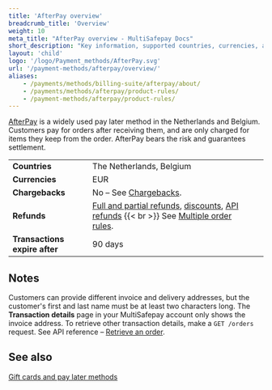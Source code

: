 ```yaml
---
title: 'AfterPay overview'
breadcrumb_title: 'Overview'
weight: 10
meta_title: "AfterPay overview - MultiSafepay Docs"
short_description: "Key information, supported countries, currencies, and features"
layout: 'child'
logo: '/logo/Payment_methods/AfterPay.svg'
url: '/payment-methods/afterpay/overview/'
aliases:
    - /payments/methods/billing-suite/afterpay/about/
    - /payments/methods/afterpay/product-rules/
    - /payment-methods/afterpay/product-rules/
---
```

[AfterPay](https://www.afterpay.nl/en/) is a widely used pay later method in the Netherlands and Belgium. Customers pay for orders after receiving them, and are only charged for items they keep from the order. AfterPay bears the risk and guarantees settlement.
 
|   |   |   |
|---|---|---|
| **Countries**  | The Netherlands, Belgium  | 
| **Currencies**  | EUR  | 
| **Chargebacks**  | No – See [Chargebacks](/payments/chargebacks/). | 
| **Refunds** | [Full and partial refunds](/refunds/full-partial/), [discounts](/refunds/discounts/), [API refunds](/refunds/pay-later-refunds/) {{< br >}} See [Multiple order rules](/payments/refunds/#pay-later-method-multiple-order-rules). |
| **Transactions expire after** | 90 days |

## Notes

Customers can provide different invoice and delivery addresses, but the customer's first and last name must be at least two characters long. The **Transaction details** page in your MultiSafepay account only shows the invoice address. To retrieve other transaction details, make a `GET /orders` request. See API reference – [Retrieve an order](/api/#get-order-details). 

## See also

[Gift cards and pay later methods](/payment-methods/gift-cards/pay-later-methods/)







